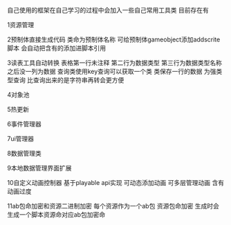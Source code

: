 自己使用的框架在自己学习的过程中会加入一些自己常用工具类 目前存在有

1资源管理

2预制体直接生成代码 类命为预制体名称 可给预制体gameobject添加addscrite脚本 会自动把含有的添加进脚本引用

3读表工具自动转换 表格第一行未注释 第二行为数据类型 第三行为数据类型名称 之后没一列为数据 查询类使用key查询可以获取一个类 类保存一行的数据 为强类型查询 比查询出来的是字符串再转会更方便

4对象池

5热更新

6事件管理器

7ui管理器

8数据管理类

9本地数据管理界面扩展

10自定义动画控制器 基于playable api实现 可动态添加动画 可多层管理动画 含有动画过度

11ab包命加密和资源二进制加密 每个资源作为一个ab包 资源包命加密 生成时会生成一个脚本资源命对应ab包加密命